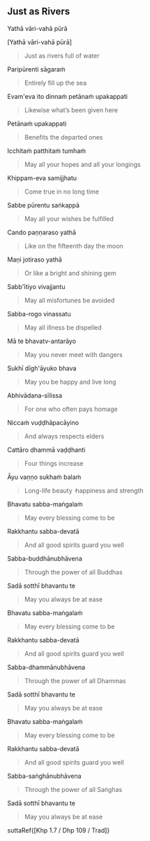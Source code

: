 ## Just as Rivers<a id="just-as-rivers"></a>
Yathā vāri-vahā pūrā

[Yathā vāri-vahā pūrā]

<div class="english">

> Just as rivers full of water

</div>

Paripūrenti sāgaraṁ

<div class="english">

> Entirely fill up the sea

</div>

Evam'eva ito dinnaṁ petānaṁ upakappati

<div class="english">

> Likewise what’s been given here

</div>

Petānaṁ upakappati

<div class="english">

> Benefits the departed ones

</div>

Icchitaṁ patthitaṁ tumhaṁ

<div class="english">

> May all your hopes and all your longings

</div>

Khippam-eva samijjhatu

<div class="english">

> Come true in no long time

</div>

Sabbe pūrentu saṅkappā

<div class="english">

> May all your wishes be fulfilled

</div>

Cando paṇṇaraso yathā

<div class="english">

> Like on the fifteenth day the moon

</div>

Maṇi jotiraso yathā

<div class="english">

> Or like a bright and shining gem

</div>

Sabb'ītiyo vivajjantu

<div class="english">

> May all misfortunes be avoided

</div>

Sabba-rogo vinassatu

<div class="english">

> May all illness be dispelled

</div>

Mā te bhavatv-antarāyo

<div class="english">

> May you never meet with dangers

</div>

Sukhī dīgh'āyuko bhava

<div class="english">

> May you be happy and live long

</div>

Abhivādana-sīlissa

<div class="english">

> For one who often pays homage

</div>

Niccaṁ vuḍḍhāpacāyino

<div class="english">

> And always respects elders

</div>

Cattāro dhammā vaḍḍhanti

<div class="english">

> Four things increase

</div>

Āyu vaṇṇo sukhaṁ balaṁ

<div class="english">

> Long-life beauty  ̓  happiness and strength

</div>

Bhavatu sabba-maṅgalaṁ

<div class="english">

> May every blessing come to be

</div>

Rakkhantu sabba-devatā

<div class="english">

> And all good spirits guard you well

</div>

Sabba-buddhānubhāvena

<div class="english">

> Through the power of all Buddhas

</div>

Sadā sotthī bhavantu te

<div class="english">

> May you always be at ease

</div>

Bhavatu sabba-maṅgalaṁ

<div class="english">

> May every blessing come to be

</div>

Rakkhantu sabba-devatā

<div class="english">

> And all good spirits guard you well

</div>

Sabba-dhammānubhāvena

<div class="english">

> Through the power of all Dhammas

</div>

Sadā sotthī bhavantu te

<div class="english">

> May you always be at ease

</div>

Bhavatu sabba-maṅgalaṁ

<div class="english">

> May every blessing come to be

</div>

Rakkhantu sabba-devatā

<div class="english">

> And all good spirits guard you well

</div>

Sabba-saṅghānubhāvena

<div class="english">

> Through the power of all Saṅghas

</div>

Sadā sotthī bhavantu te

<div class="english">

> May you always be at ease

</div>

suttaRef{[Khp 1.7 / Dhp 109 / Trad]}
